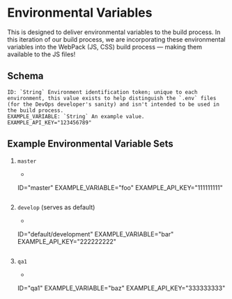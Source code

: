 # Environmental Variables
This is designed to deliver environmental variables to the build process. 
In this iteration of our build process, we are incorporating these environmental variables into the WebPack (JS, CSS) build process &mdash; making them available to the JS files!

## Schema
```
ID: `String` Environment identification token; unique to each environment, this value exists to help distinguish the `.env` files (for the DevOps developer's sanity) and isn't intended to be used in the build process.
EXAMPLE_VARIABLE: `String` An example value.
EXAMPLE_API_KEY="123456789"
```

## Example Environmental Variable Sets

1. `master`
    - ```
    ID="master"
    EXAMPLE_VARIABLE="foo"
    EXAMPLE_API_KEY="111111111"
    ```
2. `develop` (serves as default)
    - ```
    ID="default/development"
    EXAMPLE_VARIABLE="bar"
    EXAMPLE_API_KEY="222222222"
    ```
3. `qa1`
    - ```
    ID="qa1"
    EXAMPLE_VARIABLE="baz"
    EXAMPLE_API_KEY="333333333"
    ```
